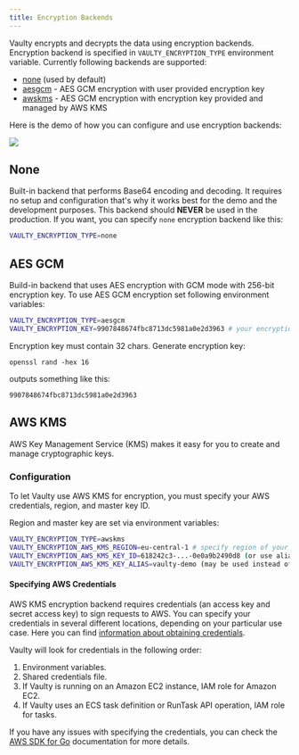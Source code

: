 ```yaml
---
title: Encryption Backends
---
```


Vaulty encrypts and decrypts the data using encryption backends. Encryption backend is specified in `VAULTY_ENCRYPTION_TYPE` environment variable. Currently following backends are supported:

* [none](#none) (used by default)
* [aesgcm](#aes-gcm) - AES GCM encryption with user provided encryption key
* [awskms](#aws-kms) - AES GCM encryption with encryption key provided and managed by AWS KMS

Here is the demo of how you can configure and use encryption backends:

<img src="/img/reference/encryption.gif"/>

## None

Built-in backend that performs Base64 encoding and decoding. It requires no setup and configuration that's why it works best for the demo and the development purposes. This backend should **NEVER** be used in the production. If you want, you can specify `none` encryption backend like this:

```bash
VAULTY_ENCRYPTION_TYPE=none 
```

## AES GCM

Build-in backend that uses AES encryption with GCM mode with 256-bit encryption key. To use AES GCM encryption set following environment variables:

```bash
VAULTY_ENCRYPTION_TYPE=aesgcm
VAULTY_ENCRYPTION_KEY=9907848674fbc8713dc5981a0e2d3963 # your encryption key
```

Encryption key must contain 32 chars. Generate encryption key:

```
openssl rand -hex 16
```

outputs something like this:

```
9907848674fbc8713dc5981a0e2d3963
```


## AWS KMS

AWS Key Management Service (KMS) makes it easy for you to create and manage cryptographic keys. 

### Configuration

To let Vaulty use AWS KMS for encryption, you must specify your AWS credentials, region, and master key ID.

Region and master key are set via environment variables:

```bash
VAULTY_ENCRYPTION_TYPE=awskms
VAULTY_ENCRYPTION_AWS_KMS_REGION=eu-central-1 # specify region of your master key
VAULTY_ENCRYPTION_AWS_KMS_KEY_ID=618242c3-...-0e0a9b2490d8 (or use alias)
VAULTY_ENCRYPTION_AWS_KMS_KEY_ALIAS=vaulty-demo (may be used instead of key ID)
```

#### Specifying AWS Credentials

AWS KMS encryption backend requires credentials (an access key and secret access key) to sign requests to AWS. You can specify your credentials in several different locations, depending on your particular use case. Here you can find [information about obtaining credentials](https://docs.aws.amazon.com/sdk-for-go/v1/developer-guide/setting-up.html).

Vaulty will look for credentials in the following order:

1. Environment variables.
2. Shared credentials file.
3. If Vaulty is running on an Amazon EC2 instance, IAM role for Amazon EC2.
4. If Vaulty uses an ECS task definition or RunTask API operation, IAM role for tasks.

If you have any issues with specifying the credentials, you can check the [AWS SDK for Go](https://docs.aws.amazon.com/sdk-for-go/v1/developer-guide/configuring-sdk.html#specifying-credentials) documentation for more details.
